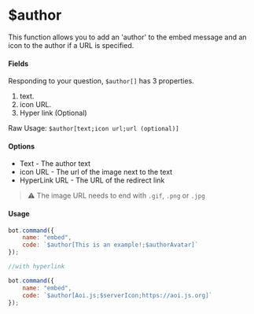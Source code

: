 # $author

This function allows you to add an 'author' to the embed message and an icon to the author if a URL is specified.

#### Fields

Responding to your question, `$author[]` has 3 properties.

1. text.
2. icon URL.
3. Hyper link \(Optional\)

Raw Usage: `$author[text;icon url;url (optional)]`

#### Options

* Text - The author text
* icon URL - The url of the image next to the text
* HyperLink URL - The URL of the redirect link

> ⚠ The image URL needs to end with `.gif`, `.png` or `.jpg`

#### Usage

```javascript
bot.command({
    name: "embed",
    code: `$author[This is an example!;$authorAvatar]`
});

//with hyperlink

bot.command({
    name: "embed",
    code: `$author[Aoi.js;$serverIcon;https://aoi.js.org]`
});
```

